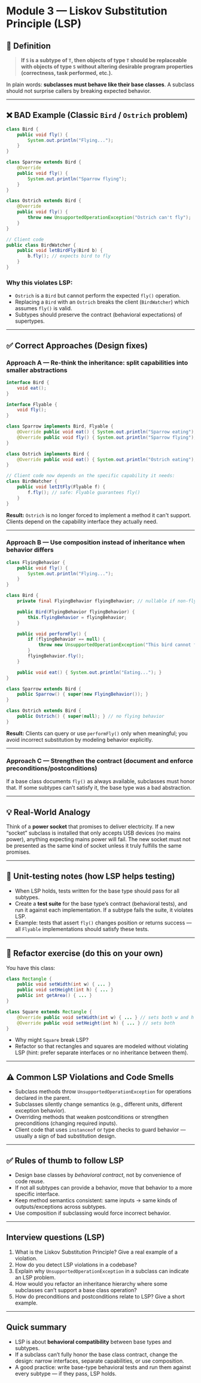 # Module 3 — Liskov Substitution Principle (LSP)

## 📖 Definition

> **If `S` is a subtype of `T`, then objects of type `T` should be replaceable with objects of type `S` without altering desirable program properties (correctness, task performed, etc.).**

In plain words: **subclasses must behave like their base classes**. A subclass should not surprise callers by breaking expected behavior.

---

## ❌ BAD Example (Classic `Bird` / `Ostrich` problem)

```java
class Bird {
    public void fly() {
        System.out.println("Flying...");
    }
}

class Sparrow extends Bird {
    @Override
    public void fly() {
        System.out.println("Sparrow flying");
    }
}

class Ostrich extends Bird {
    @Override
    public void fly() {
        throw new UnsupportedOperationException("Ostrich can't fly");
    }
}

// Client code
public class BirdWatcher {
    public void letBirdFly(Bird b) {
        b.fly(); // expects bird to fly
    }
}
```

### Why this violates LSP:

* `Ostrich` is a `Bird` but cannot perform the expected `fly()` operation.
* Replacing a `Bird` with an `Ostrich` breaks the client (`BirdWatcher`) which assumes `fly()` is valid.
* Subtypes should preserve the contract (behavioral expectations) of supertypes.

---

## ✅ Correct Approaches (Design fixes)

### Approach A — Re-think the inheritance: split capabilities into smaller abstractions

```java
interface Bird {
    void eat();
}

interface Flyable {
    void fly();
}

class Sparrow implements Bird, Flyable {
    @Override public void eat() { System.out.println("Sparrow eating"); }
    @Override public void fly() { System.out.println("Sparrow flying"); }
}

class Ostrich implements Bird {
    @Override public void eat() { System.out.println("Ostrich eating"); }
}

// Client code now depends on the specific capability it needs:
class BirdWatcher {
    public void letItFly(Flyable f) {
        f.fly(); // safe: Flyable guarantees fly()
    }
}
```

**Result:** `Ostrich` is no longer forced to implement a method it can't support. Clients depend on the capability interface they actually need.

---

### Approach B — Use composition instead of inheritance when behavior differs

```java
class FlyingBehavior {
    public void fly() {
        System.out.println("Flying...");
    }
}

class Bird {
    private final FlyingBehavior flyingBehavior; // nullable if non-flyer

    public Bird(FlyingBehavior flyingBehavior) {
        this.flyingBehavior = flyingBehavior;
    }

    public void performFly() {
        if (flyingBehavior == null) {
            throw new UnsupportedOperationException("This bird cannot fly");
        }
        flyingBehavior.fly();
    }

    public void eat() { System.out.println("Eating..."); }
}

class Sparrow extends Bird {
    public Sparrow() { super(new FlyingBehavior()); }
}

class Ostrich extends Bird {
    public Ostrich() { super(null); } // no flying behavior
}
```

**Result:** Clients can query or use `performFly()` only when meaningful; you avoid incorrect substitution by modeling behavior explicitly.

---

### Approach C — Strengthen the contract (document and enforce preconditions/postconditions)

If a base class documents `fly()` as always available, subclasses must honor that. If some subtypes can’t satisfy it, the base type was a bad abstraction.

---

## 💡 Real-World Analogy

Think of a **power socket** that promises to deliver electricity. If a new “socket” subclass is installed that only accepts USB devices (no mains power), anything expecting mains power will fail. The new socket must not be presented as the same kind of socket unless it truly fulfills the same promises.

---

## 🧪 Unit-testing notes (how LSP helps testing)

* When LSP holds, tests written for the base type should pass for all subtypes.
* Create a **test suite** for the base type’s contract (behavioral tests), and run it against each implementation. If a subtype fails the suite, it violates LSP.
* Example: tests that assert `fly()` changes position or returns success — all `Flyable` implementations should satisfy these tests.

---

## 🔧 Refactor exercise (do this on your own)

You have this class:

```java
class Rectangle {
    public void setWidth(int w) { ... }
    public void setHeight(int h) { ... }
    public int getArea() { ... }
}

class Square extends Rectangle {
    @Override public void setWidth(int w) { ... } // sets both w and h
    @Override public void setHeight(int h) { ... } // sets both
}
```

* Why might `Square` break LSP?
* Refactor so that rectangles and squares are modeled without violating LSP (hint: prefer separate interfaces or no inheritance between them).

---

## ⚠️ Common LSP Violations and Code Smells

* Subclass methods throw `UnsupportedOperationException` for operations declared in the parent.
* Subclasses silently change semantics (e.g., different units, different exception behavior).
* Overriding methods that weaken postconditions or strengthen preconditions (changing required inputs).
* Client code that uses `instanceof` or type checks to guard behavior — usually a sign of bad substitution design.

---

## ✅ Rules of thumb to follow LSP

* Design base classes by *behavioral contract*, not by convenience of code reuse.
* If not all subtypes can provide a behavior, move that behavior to a more specific interface.
* Keep method semantics consistent: same inputs -> same kinds of outputs/exceptions across subtypes.
* Use composition if subclassing would force incorrect behavior.

---

## Interview questions (LSP)

1. What is the Liskov Substitution Principle? Give a real example of a violation.
2. How do you detect LSP violations in a codebase?
3. Explain why `UnsupportedOperationException` in a subclass can indicate an LSP problem.
4. How would you refactor an inheritance hierarchy where some subclasses can’t support a base class operation?
5. How do preconditions and postconditions relate to LSP? Give a short example.

---

## Quick summary

* LSP is about **behavioral compatibility** between base types and subtypes.
* If a subclass can’t fully honor the base class contract, change the design: narrow interfaces, separate capabilities, or use composition.
* A good practice: write base-type behavioral tests and run them against every subtype — if they pass, LSP holds.
